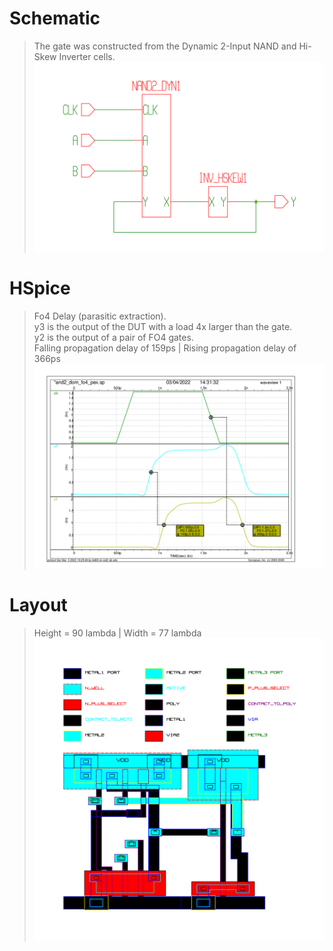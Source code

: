 # Schematic
>
> The gate was constructed from the Dynamic 2-Input NAND and Hi-Skew Inverter cells.  
> <img src="https://github.com/marz-dax/dynamic-cmos-cla-adder/blob/ffcfb7c11d976fe353e43cf58415ef06c5282cdd/domino-gates/and2-dom/schematic/and2_dom_sch.png" width="800">
>
# HSpice
>
> Fo4 Delay (parasitic extraction).  
y3 is the output of the DUT with a load 4x larger than the gate.  
y2 is the output of a pair of FO4 gates.   
> Falling propagation delay of 159ps | Rising propagation delay of 366ps  
> <img src="https://github.com/marz-dax/dynamic-cmos-cla-adder/blob/ffcfb7c11d976fe353e43cf58415ef06c5282cdd/domino-gates/and2-dom/hspice/and2_dom_fo4_pex.png" width="800">
> 
# Layout
>
> Height = 90 lambda | Width = 77 lambda  
> <img src="https://github.com/marz-dax/dynamic-cmos-cla-adder/blob/ffcfb7c11d976fe353e43cf58415ef06c5282cdd/domino-gates/and2-dom/layout/and2_dom_layout.png" width="800">